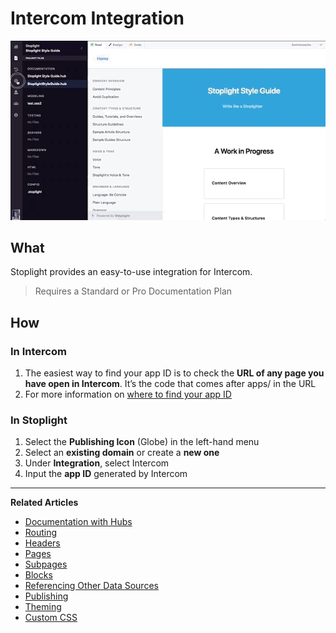# Intercom Integration 

![Intercom Integration](https://github.com/stoplightio/docs/blob/develop/assets/gifs/intercom.gif?raw=true)

## What 
Stoplight provides an easy-to-use integration for Intercom. 

> Requires a Standard or Pro Documentation Plan 

## How

### In Intercom 
1. The easiest way to find your app ID is to check the **URL of any page you have open in Intercom**. It’s the code that comes after apps/ in the URL 
2. For more information on [where to find your app ID](https://docs.intercom.com/faqs-and-troubleshooting/getting-set-up/where-can-i-find-my-app-id) 

### In Stoplight

1. Select the **Publishing Icon** (Globe) in the left-hand menu
2. Select an **existing domain** or create a **new one**
3. Under **Integration**, select Intercom
4. Input the **app ID** generated by Intercom

---
**Related Articles**
- [Documentation with Hubs](/documentation/introduction)
- [Routing](/documentation/getting-started/routing)
- [Headers](/documentation/getting-started/header-footer)
- [Pages](/documentation/getting-started/pages)
- [Subpages](/documentation/getting-started/subpages)
- [Blocks](/documentation/blocks)
- [Referencing Other Data Sources](/documentation/referencing-other-data-sources)
- [Publishing](/documentation/publishing)
- [Theming](/documentation/design/theming)
- [Custom CSS](/documentation/design/custom-css)

